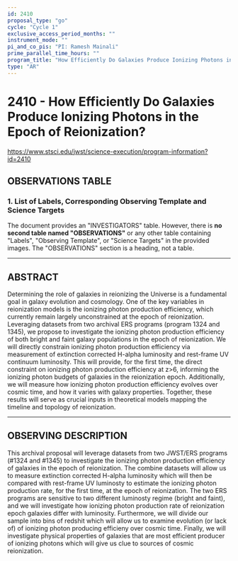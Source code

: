 ```yaml
---
id: 2410
proposal_type: "go"
cycle: "Cycle 1"
exclusive_access_period_months: ""
instrument_mode: ""
pi_and_co_pis: "PI: Ramesh Mainali"
prime_parallel_time_hours: ""
program_title: "How Efficiently Do Galaxies Produce Ionizing Photons in the Epoch of Reionization?"
type: "AR"
---
```

# 2410 - How Efficiently Do Galaxies Produce Ionizing Photons in the Epoch of Reionization?
https://www.stsci.edu/jwst/science-execution/program-information?id=2410
## OBSERVATIONS TABLE
### 1. List of Labels, Corresponding Observing Template and Science Targets

The document provides an "INVESTIGATORS" table. However, there is **no second table named "OBSERVATIONS"** or any other table containing "Labels", "Observing Template", or "Science Targets" in the provided images. The "OBSERVATIONS" section is a heading, not a table.

---

## ABSTRACT

Determining the role of galaxies in reionizing the Universe is a fundamental goal in galaxy evolution and cosmology. One of the key variables in reionization models is the ionizing photon production efficiency, which currently remain largely unconstrained at the epoch of reionization. Leveraging datasets from two archival ERS programs (program 1324 and 1345), we propose to investigate the ionizing photon production efficiency of both bright and faint galaxy populations in the epoch of reionization. We will directly constrain ionizing photon production efficiency via measurement of extinction corrected H-alpha luminosity and rest-frame UV continuum luminosity. This will provide, for the first time, the direct constraint on ionizing photon production efficiency at z>6, informing the ionizing photon budgets of galaxies in the reionization epoch. Additionally, we will measure how ionizing photon production efficiency evolves over cosmic time, and how it varies with galaxy properties. Together, these results will serve as crucial inputs in theoretical models mapping the timeline and topology of reionization.

---

## OBSERVING DESCRIPTION

This archival proposal will leverage datasets from two JWST/ERS programs (#1324 and #1345) to investigate the ionizing photon production efficiency of galaxies in the epoch of reionization. The combine datasets will allow us to measure extinction corrected H-alpha luminosity which will then be compared with rest-frame UV luminosty to estimate the ionizing photon production rate, for the first time, at the epoch of reionization. The two ERS programs are sensitive to two different luminosty regime (bright and faint), and we will investigate how ionizing photon production rate of reionization epoch galaxies differ with luminosity. Furthermore, we will divide our sample into bins of redshit which will allow us to examine evolution (or lack of) of ionizing photon producing efficieny over cosmic time. Finally, we will investigate physical properties of galaxies that are most efficient producer of ionizing photons which will give us clue to sources of cosmic reionization.